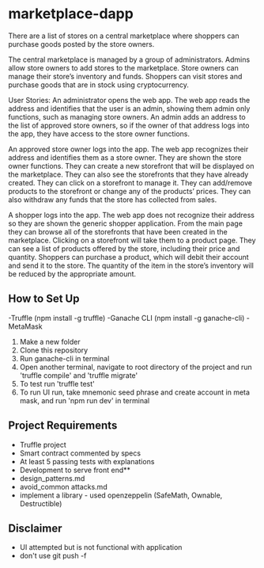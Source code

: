 # marketplace-dapp
There are a list of stores on a central marketplace where shoppers can purchase goods posted by the store owners.
 
The central marketplace is managed by a group of administrators. Admins allow store owners to add stores to the marketplace. Store owners can manage their store’s inventory and funds. Shoppers can visit stores and purchase goods that are in stock using cryptocurrency. 
 
User Stories:
An administrator opens the web app. The web app reads the address and identifies that the user is an admin, showing them admin only functions, such as managing store owners. An admin adds an address to the list of approved store owners, so if the owner of that address logs into the app, they have access to the store owner functions.
 
An approved store owner logs into the app. The web app recognizes their address and identifies them as a store owner. They are shown the store owner functions. They can create a new storefront that will be displayed on the marketplace. They can also see the storefronts that they have already created. They can click on a storefront to manage it. They can add/remove products to the storefront or change any of the products’ prices. They can also withdraw any funds that the store has collected from sales.
 
A shopper logs into the app. The web app does not recognize their address so they are shown the generic shopper application. From the main page they can browse all of the storefronts that have been created in the marketplace. Clicking on a storefront will take them to a product page. They can see a list of products offered by the store, including their price and quantity. Shoppers can purchase a product, which will debit their account and send it to the store. The quantity of the item in the store’s inventory will be reduced by the appropriate amount.

## How to Set Up
-Truffle (npm install -g truffle)
-Ganache CLI (npm install -g ganache-cli)
-MetaMask

1. Make a new folder
2. Clone this repository
3. Run ganache-cli in terminal
4. Open another terminal, navigate to root directory of the project and run 'truffle compile' and 'truffle migrate'
5. To test run 'truffle test'
6. To run UI run, take mnemonic seed phrase and create account in meta mask, and run 'npm run dev' in terminal

## Project Requirements
  - Truffle project
  - Smart contract commented by specs
  - At least 5 passing tests with explanations
  - Development to serve front end**
  - design_patterns.md
  - avoid_common attacks.md
  - implement a library - used openzeppelin (SafeMath, Ownable, Destructible)

## Disclaimer 
- UI attempted but is not functional with application
- don't use git push -f 
